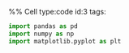 %% Cell type:code id:3 tags:

``` python
import pandas as pd
import numpy as np
import matplotlib.pyplot as plt
```
